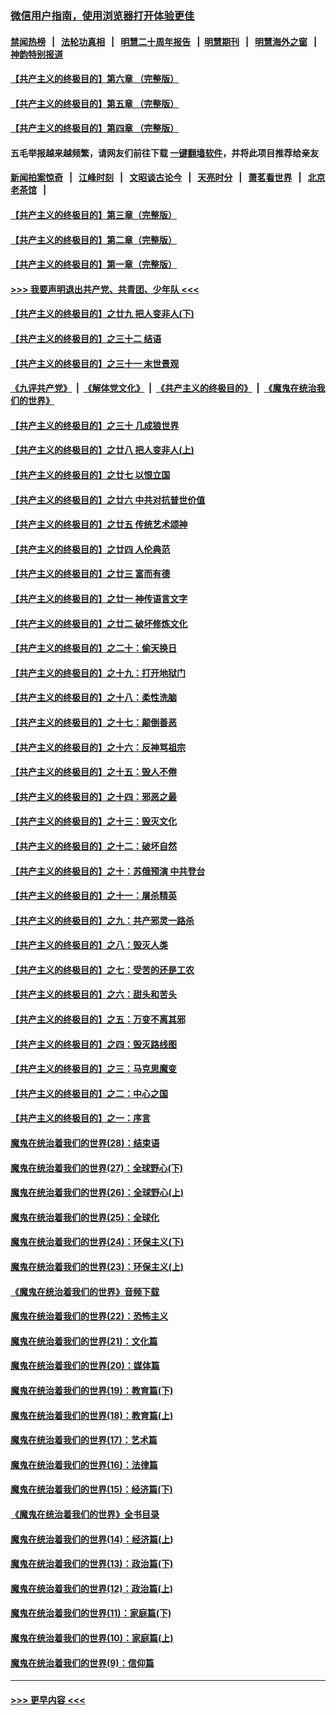 ### [微信用户指南，使用浏览器打开体验更佳](https://github.com/gfw-breaker/banned-news1/blob/master/indexes/wechat-guide.md?t=0)
#### [禁闻热榜](热点新闻.md?t=0)  &nbsp;&nbsp;|&nbsp;&nbsp; [法轮功真相](https://github.com/gfw-breaker/truth/blob/master/README.md?t=0) &nbsp;&nbsp;|&nbsp;&nbsp; [明慧二十周年报告](https://github.com/gfw-breaker/mh-reports/blob/master/README.md?t=0) &nbsp;&nbsp;|&nbsp;&nbsp;[明慧期刊](https://github.com/gfw-breaker/mh-qikan) &nbsp;&nbsp;|&nbsp;&nbsp; [明慧海外之窗](https://github.com/gfw-breaker/mh-news/blob/master/README.md?t=0) &nbsp;&nbsp;|&nbsp;&nbsp; [神韵特别报道](https://github.com/gfw-breaker/mh-news/blob/master/shenyun.md?t=0)
#### [【共产主义的终极目的】第六章 （完整版）](../pages/nsc422/n11428913.md?t=02170244) 
#### [【共产主义的终极目的】第五章 （完整版）](../pages/nsc422/n11428912.md?t=02170244) 
#### [【共产主义的终极目的】第四章 （完整版）](../pages/nsc422/n11428907.md?t=02170244) 
#### 五毛举报越来越频繁，请网友们前往下载 [一键翻墙软件](https://github.com/gfw-breaker/ssr-accounts)，并将此项目推荐给亲友
#### [新闻拍案惊奇](https://github.com/gfw-breaker/banned-news1/blob/master/pages/link4.md) &nbsp;&nbsp;|&nbsp;&nbsp; [江峰时刻](https://github.com/gfw-breaker/banned-news1/blob/master/pages/link4.md) &nbsp;&nbsp;|&nbsp;&nbsp; [文昭谈古论今](https://github.com/gfw-breaker/banned-news1/blob/master/pages/link4.md) &nbsp;&nbsp;|&nbsp;&nbsp; [天亮时分](https://github.com/gfw-breaker/banned-news1/blob/master/pages/link4.md) &nbsp;&nbsp;|&nbsp;&nbsp; [萧茗看世界](https://github.com/gfw-breaker/banned-news1/blob/master/pages/link4.md) &nbsp;&nbsp;|&nbsp;&nbsp; [北京老茶馆](https://github.com/gfw-breaker/banned-news1/blob/master/pages/link4.md) &nbsp;&nbsp;|&nbsp;&nbsp; 
#### [【共产主义的终极目的】第三章（完整版）](../pages/nsc422/n11428848.md?t=02170244) 
#### [【共产主义的终极目的】第二章（完整版）](../pages/nsc422/n11428831.md?t=02170244) 
#### [【共产主义的终极目的】第一章（完整版）](../pages/nsc422/n11417651.md?t=02170244) 
#### [>>> 我要声明退出共产党、共青团、少年队 <<<](https://github.com/begood0513/goodnews/blob/master/quit/letter.md) 
#### [【共产主义的终极目的】之廿九 把人变非人(下)](../pages/nsc422/n11344140.md?t=02170244) 
#### [【共产主义的终极目的】之三十二 结语](../pages/nsc422/n11360535.md?t=02170244) 
#### [【共产主义的终极目的】之三十一 末世景观](../pages/nsc422/n11351129.md?t=02170244) 
#### [《九评共产党》](https://github.com/begood0513/9ping.md/blob/master/README.md) &nbsp;|&nbsp; [《解体党文化》](../../../../jtdwh.md/blob/master/README.md)  &nbsp;|&nbsp; [《共产主义的终极目的》](../../../../gczydzjmd.md/blob/master/README.md) &nbsp;|&nbsp; [《魔鬼在统治我们的世界》](../../../../mgztzwmdsj.md/blob/master/README.md) 
#### [【共产主义的终极目的】之三十 几成狼世界](../pages/nsc422/n11348280.md?t=02170244) 
#### [【共产主义的终极目的】之廿八 把人变非人(上)](../pages/nsc422/n11340492.md?t=02170244) 
#### [【共产主义的终极目的】之廿七 以恨立国](../pages/nsc422/n11336944.md?t=02170244) 
#### [【共产主义的终极目的】之廿六 中共对抗普世价值](../pages/nsc422/n11324785.md?t=02170244) 
#### [【共产主义的终极目的】之廿五 传统艺术颂神](../pages/nsc422/n11296396.md?t=02170244) 
#### [【共产主义的终极目的】之廿四 人伦典范](../pages/nsc422/n11296397.md?t=02170244) 
#### [【共产主义的终极目的】之廿三 富而有德](../pages/nsc422/n11283598.md?t=02170244) 
#### [【共产主义的终极目的】之廿一 神传语言文字](../pages/nsc422/n11263265.md?t=02170244) 
#### [【共产主义的终极目的】之廿二 破坏修炼文化](../pages/nsc422/n11245728.md?t=02170244) 
#### [【共产主义的终极目的】之二十：偷天换日](../pages/nsc422/n11238846.md?t=02170244) 
#### [【共产主义的终极目的】之十九：打开地狱门](../pages/nsc422/n11206376.md?t=02170244) 
#### [【共产主义的终极目的】之十八：柔性洗脑](../pages/nsc422/n11199994.md?t=02170244) 
#### [【共产主义的终极目的】之十七：颠倒善恶](../pages/nsc422/n11179782.md?t=02170244) 
#### [【共产主义的终极目的】之十六：反神骂祖宗](../pages/nsc422/n11166798.md?t=02170244) 
#### [【共产主义的终极目的】之十五：毁人不倦](../pages/nsc422/n11166792.md?t=02170244) 
#### [【共产主义的终极目的】之十四：邪恶之最](../pages/nsc422/n11150249.md?t=02170244) 
#### [【共产主义的终极目的】之十三：毁灭文化](../pages/nsc422/n11135227.md?t=02170244) 
#### [【共产主义的终极目的】之十二：破坏自然](../pages/nsc422/n11135214.md?t=02170244) 
#### [【共产主义的终极目的】之十：苏俄预演 中共登台](../pages/nsc422/n11118424.md?t=02170244) 
#### [【共产主义的终极目的】之十一：屠杀精英](../pages/nsc422/n11118442.md?t=02170244) 
#### [【共产主义的终极目的】之九：共产邪灵一路杀](../pages/nsc422/n11114139.md?t=02170244) 
#### [【共产主义的终极目的】之八：毁灭人类](../pages/nsc422/n11108503.md?t=02170244) 
#### [【共产主义的终极目的】之七：受苦的还是工农](../pages/nsc422/n11101809.md?t=02170244) 
#### [【共产主义的终极目的】之六：甜头和苦头](../pages/nsc422/n11096971.md?t=02170244) 
#### [【共产主义的终极目的】之五：万变不离其邪](../pages/nsc422/n11091285.md?t=02170244) 
#### [【共产主义的终极目的】之四：毁灭路线图](../pages/nsc422/n11086284.md?t=02170244) 
#### [【共产主义的终极目的】之三：马克思魔变](../pages/nsc422/n11061941.md?t=02170244) 
#### [【共产主义的终极目的】之二：中心之国](../pages/nsc422/n11047728.md?t=02170244) 
#### [【共产主义的终极目的】之一：序言](../pages/nsc422/n11086077.md?t=02170244) 
#### [魔鬼在统治着我们的世界(28)：结束语](../pages/nsc422/n10936246.md?t=02170244) 
#### [魔鬼在统治着我们的世界(27)：全球野心(下)](../pages/nsc422/n10928319.md?t=02170244) 
#### [魔鬼在统治着我们的世界(26)：全球野心(上)](../pages/nsc422/n10900318.md?t=02170244) 
#### [魔鬼在统治着我们的世界(25)：全球化](../pages/nsc422/n10788205.md?t=02170244) 
#### [魔鬼在统治着我们的世界(24)：环保主义(下)](../pages/nsc422/n10695307.md?t=02170244) 
#### [魔鬼在统治着我们的世界(23)：环保主义(上)](../pages/nsc422/n10688613.md?t=02170244) 
#### [《魔鬼在统治着我们的世界》音频下载](../pages/nsc422/n10635553.md?t=02170244) 
#### [魔鬼在统治着我们的世界(22)：恐怖主义](../pages/nsc422/n10614727.md?t=02170244) 
#### [魔鬼在统治着我们的世界(21)：文化篇](../pages/nsc422/n10597706.md?t=02170244) 
#### [魔鬼在统治着我们的世界(20)：媒体篇](../pages/nsc422/n10586579.md?t=02170244) 
#### [魔鬼在统治着我们的世界(19)：教育篇(下)](../pages/nsc422/n10564808.md?t=02170244) 
#### [魔鬼在统治着我们的世界(18)：教育篇(上)](../pages/nsc422/n10526970.md?t=02170244) 
#### [魔鬼在统治着我们的世界(17)：艺术篇](../pages/nsc422/n10499093.md?t=02170244) 
#### [魔鬼在统治着我们的世界(16)：法律篇](../pages/nsc422/n10485969.md?t=02170244) 
#### [魔鬼在统治着我们的世界(15)：经济篇(下)](../pages/nsc422/n10469975.md?t=02170244) 
#### [《魔鬼在统治着我们的世界》全书目录](../pages/nsc422/n10464261.md?t=02170244) 
#### [魔鬼在统治着我们的世界(14)：经济篇(上)](../pages/nsc422/n10457370.md?t=02170244) 
#### [魔鬼在统治着我们的世界(13)：政治篇(下)](../pages/nsc422/n10448270.md?t=02170244) 
#### [魔鬼在统治着我们的世界(12)：政治篇(上)](../pages/nsc422/n10444576.md?t=02170244) 
#### [魔鬼在统治着我们的世界(11)：家庭篇(下)](../pages/nsc422/n10440961.md?t=02170244) 
#### [魔鬼在统治着我们的世界(10)：家庭篇(上)](../pages/nsc422/n10435448.md?t=02170244) 
#### [魔鬼在统治着我们的世界(9)：信仰篇](../pages/nsc422/n10432159.md?t=02170244) 

----
#### [ >>> 更早内容 <<< ](../indexes/nsc422-earlier.md)
